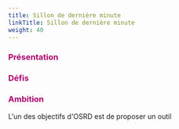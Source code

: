 ```yaml
---
title: Sillon de dernière minute
linkTitle: Sillon de dernière minute
weight: 40
---
```


<font color=#aa026d>

### Présentation

</font>



<font color=#aa026d>

### Défis

</font>



<font color=#aa026d>

### Ambition

</font>

L'un des objectifs d'OSRD est de proposer un outil 
